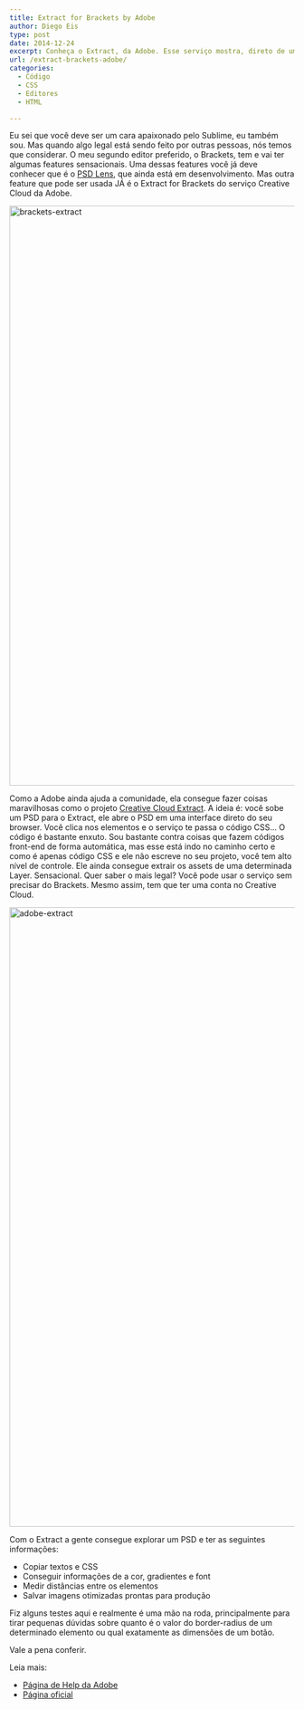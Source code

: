 ```yaml
---
title: Extract for Brackets by Adobe
author: Diego Eis
type: post
date: 2014-12-24
excerpt: Conheça o Extract, da Adobe. Esse serviço mostra, direto de um PSD, o código CSS dos elementos selecionados.
url: /extract-brackets-adobe/
categories:
  - Código
  - CSS
  - Editores
  - HTML

---
```

Eu sei que você deve ser um cara apaixonado pelo Sublime, eu também sou. Mas quando algo legal está sendo feito por outras pessoas, nós temos que considerar. O meu segundo editor preferido, o Brackets, tem e vai ter algumas features sensacionais. Uma dessas features você já deve conhecer que é o [PSD Lens][1], que ainda está em desenvolvimento. Mas outra feature que pode ser usada JÁ é o Extract for Brackets do serviço Creative Cloud da Adobe.

[<img src="http://tableless.com.br/uploads/2014/12/brackets-extract.jpg" alt="brackets-extract" width="1679" height="1025" class="alignnone size-full wp-image-46397" srcset="uploads/2014/12/brackets-extract.jpg 1679w, uploads/2014/12/brackets-extract-227x139.jpg 227w, uploads/2014/12/brackets-extract-400x244.jpg 400w" sizes="(max-width: 1679px) 100vw, 1679px" />][2]

Como a Adobe ainda ajuda a comunidade, ela consegue fazer coisas maravilhosas como o projeto [Creative Cloud Extract][3]. A ideia é: você sobe um PSD para o Extract, ele abre o PSD em uma interface direto do seu browser. Você clica nos elementos e o serviço te passa o código CSS… O código é bastante enxuto. Sou bastante contra coisas que fazem códigos front-end de forma automática, mas esse está indo no caminho certo e como é apenas código CSS e ele não escreve no seu projeto, você tem alto nível de controle. Ele ainda consegue extrair os assets de uma determinada Layer. Sensacional. Quer saber o mais legal? Você pode usar o serviço sem precisar do Brackets. Mesmo assim, tem que ter uma conta no Creative Cloud.

[<img src="http://tableless.com.br/uploads/2014/12/adobe-extract.jpg" alt="adobe-extract" width="1542" height="1095" class="alignnone size-full wp-image-46396" srcset="uploads/2014/12/adobe-extract.jpg 1542w, uploads/2014/12/adobe-extract-195x139.jpg 195w, uploads/2014/12/adobe-extract-400x284.jpg 400w" sizes="(max-width: 1542px) 100vw, 1542px" />][4]

Com o Extract a gente consegue explorar um PSD e ter as seguintes informações:

  * Copiar textos e CSS
  * Conseguir informações de a cor, gradientes e font
  * Medir distâncias entre os elementos
  * Salvar imagens otimizadas prontas para produção

Fiz alguns testes aqui e realmente é uma mão na roda, principalmente para tirar pequenas dúvidas sobre quanto é o valor do border-radius de um determinado elemento ou qual exatamente as dimensões de um botão.

Vale a pena conferir.

Leia mais:

  * [Página de Help da Adobe][5]
  * [Página oficial][3]

 [1]: http://creativeandcode.com/psd-lens-for-adobe-brackets/
 [2]: http://tableless.com.br/uploads/2014/12/brackets-extract.jpg
 [3]: http://www.adobe.com/br/creativecloud/extract.html
 [4]: http://tableless.com.br/uploads/2014/12/adobe-extract.jpg
 [5]: http://helpx.adobe.com/creative-cloud/help/extract-css-images-psd-files.html#extract_image_assets